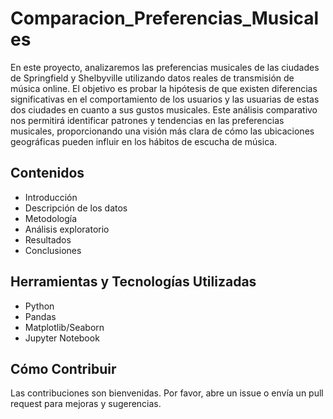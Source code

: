 # Comparacion_Preferencias_Musicales

En este proyecto, analizaremos las preferencias musicales de las ciudades de Springfield y Shelbyville utilizando datos reales de transmisión de música online. El objetivo es probar la hipótesis de que existen diferencias significativas en el comportamiento de los usuarios y las usuarias de estas dos ciudades en cuanto a sus gustos musicales. Este análisis comparativo nos permitirá identificar patrones y tendencias en las preferencias musicales, proporcionando una visión más clara de cómo las ubicaciones geográficas pueden influir en los hábitos de escucha de música.

## Contenidos
- Introducción
- Descripción de los datos
- Metodología
- Análisis exploratorio
- Resultados
- Conclusiones

## Herramientas y Tecnologías Utilizadas
- Python
- Pandas
- Matplotlib/Seaborn
- Jupyter Notebook

## Cómo Contribuir
Las contribuciones son bienvenidas. Por favor, abre un issue o envía un pull request para mejoras y sugerencias.


